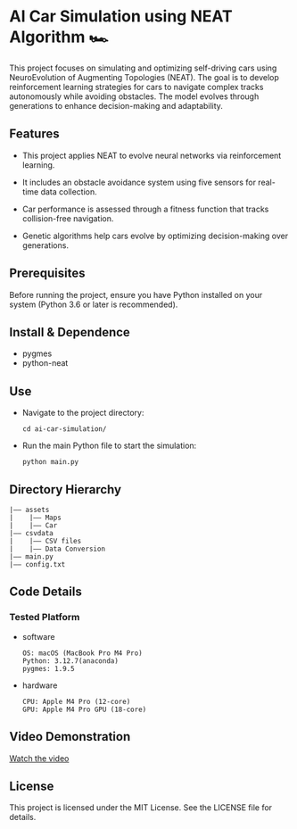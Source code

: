 AI Car Simulation using NEAT Algorithm 🏎️
===
This project focuses on simulating and optimizing self-driving cars using NeuroEvolution of Augmenting Topologies (NEAT). The goal is to develop reinforcement learning strategies for cars to navigate complex tracks autonomously while avoiding obstacles. The model evolves through generations to enhance decision-making and adaptability.
## Features
- This project applies NEAT to evolve neural networks via reinforcement learning.

- It includes an obstacle avoidance system using five sensors for real-time data collection.

- Car performance is assessed through a fitness function that tracks collision-free navigation.

- Genetic algorithms help cars evolve by optimizing decision-making over generations.

## Prerequisites

Before running the project, ensure you have Python installed on your system (Python 3.6 or later is recommended).

## Install & Dependence
- pygmes
- python-neat

## Use
- Navigate to the project directory:
  ```
  cd ai-car-simulation/
  ```
- Run the main Python file to start the simulation:
  ```
  python main.py
  ```

## Directory Hierarchy
```
|—— assets
|    |—— Maps
|    |—— Car
|—— csvdata
|    |—— CSV files
|    |—— Data Conversion
|—— main.py
|—— config.txt
```
## Code Details

### Tested Platform

- software
  ```
  OS: macOS (MacBook Pro M4 Pro)
  Python: 3.12.7(anaconda)
  pygmes: 1.9.5
  ```
- hardware
  ```
  CPU: Apple M4 Pro (12-core)
  GPU: Apple M4 Pro GPU (18-core)
  ```
## Video Demonstration
[Watch the video](https://drive.google.com/file/d/1oiag7NzsZJismlO4Z_CMTzZ-nXDf9ZfG/view?usp=share_link)

## License

This project is licensed under the MIT License. See the LICENSE file for details.
